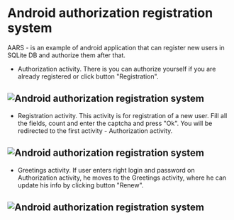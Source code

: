 Android authorization registration system
=========================================

AARS - is an example of android application that can register new users in SQLite DB and authorize them after that.


- Authorization activity. There is you can authorize yourself if you are already registered or click button "Registration".

![Android authorization registration system](http://tarzak.github.io/images/AARS_screenshots/authorize.png "Android authorization registration system")
---------------


- Registration activity. This activity is for registration of a new user. Fill all the fields, count and enter the captcha and press "Ok". You will be redirected to the first activity - Authorization activity.

![Android authorization registration system](http://tarzak.github.io/images/AARS_screenshots/register.png "Android authorization registration system")
---------------


- Greetings activity. If user enters right login and password on Authorization activity, he moves to the Greetings activity, where he can update his info by clicking button "Renew".

![Android authorization registration system](http://tarzak.github.io/images/AARS_screenshots/greet.png "Android authorization registration system")
---------------
